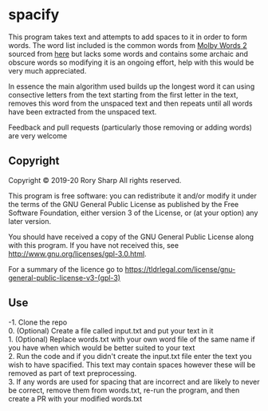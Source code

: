 # spacify
This program takes text and attempts to add spaces to it in order to form words. The word list included is the common words from [Molby Words 2](https://en.wikipedia.org/wiki/Moby_Project#Words) sourced from [here](https://www.gutenberg.org/files/3201/files/COMMON.TXT) but lacks some words and contains some archaic and obscure words so modifying it is an ongoing effort, help with this would be very much appreciated.

In essence the main algorithm used builds up the longest word it can using consective letters from the text starting from the first letter in the text, removes this word from the unspaced text and then repeats until all words have been extracted from the unspaced text. 

Feedback and pull requests (particularly those removing or adding words) are very welcome


## Copyright
Copyright © 2019-20  Rory Sharp All rights reserved.

This program is free software: you can redistribute it and/or modify
it under the terms of the GNU General Public License as published by
the Free Software Foundation, either version 3 of the License, or
(at your option) any later version.

You should have received a copy of the GNU General Public License
along with this program.  If you have not received this, see <http://www.gnu.org/licenses/gpl-3.0.html>.

For a summary of the licence go to https://tldrlegal.com/license/gnu-general-public-license-v3-(gpl-3)


## Use 
-1\. Clone the repo  
0\. (Optional) Create a file called input.txt and put your text in it  
1\. (Optional) Replace words.txt with your own word file of the same name if you have when which would be better suited to your text  
2\. Run the code and if you didn't create the input.txt file enter the text you wish to have spacified. This text may contain spaces however these will be removed as part of text preprocessing.  
3\. If any words are used for spacing that are incorrect and are likely to never be correct, remove them from words.txt, re-run the program, and then create a PR with your modified words.txt  
